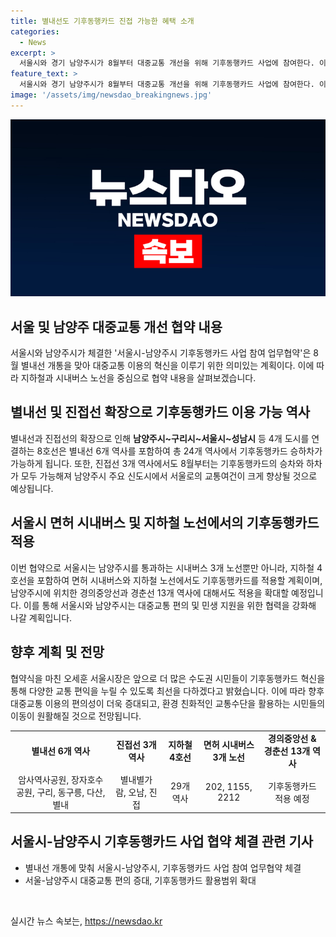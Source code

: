 ```yaml
---
title: 별내선도 기후동행카드 진접 가능한 혜택 소개
categories:
  - News
excerpt: >
  서울시와 경기 남양주시가 8월부터 대중교통 개선을 위해 기후동행카드 사업에 참여한다. 이번 업무협약을 통해 별내선 6개 역사와 진접선 3개 역사에서 기후동행카드를 이용할 수 있게 되며, 이로써 서울과 남양주를 연결하는 8호선과 4호선 연장구간에서 기후동행카드 승하차가 가능해질 것으로 보인다. 또한 서울시와 남양주시는 지하철 노선 뿐만 아니라 시내버스 노선에도 기후동행카드를 적용하고, 미래에는 더 많은 지역에서의 협력을 모색할 예정이다.
feature_text: >
  서울시와 경기 남양주시가 8월부터 대중교통 개선을 위해 기후동행카드 사업에 참여한다. 이번 업무협약을 통해 별내선 6개 역사와 진접선 3개 역사에서 기후동행카드를 이용할 수 있게 되며, 이로써 서울과 남양주를 연결하는 8호선과 4호선 연장구간에서 기후동행카드 승하차가 가능해질 것으로 보인다. 또한 서울시와 남양주시는 지하철 노선 뿐만 아니라 시내버스 노선에도 기후동행카드를 적용하고, 미래에는 더 많은 지역에서의 협력을 모색할 예정이다.
image: '/assets/img/newsdao_breakingnews.jpg'
---
```


<p><img src="/assets/img/newsdao_breakingnews.jpg" alt="ranknews 속보" /></p>

<h2 data-ke-size="size26">서울 및 남양주 대중교통 개선 협약 내용</h2>

<p data-ke-size="size16">서울시와 남양주시가 체결한 '서울시-남양주시 기후동행카드 사업 참여 업무협약'은 8월 별내선 개통을 맞아 대중교통 이용의 혁신을 이루기 위한 의미있는 계획이다. 이에 따라 지하철과 시내버스 노선을 중심으로 협약 내용을 살펴보겠습니다.</p>

<h2 data-ke-size="size26">별내선 및 진접선 확장으로 기후동행카드 이용 가능 역사</h2>

<p data-ke-size="size16">별내선과 진접선의 확장으로 인해 <b>남양주시~구리시~서울시~성남시</b> 등 4개 도시를 연결하는 8호선은 별내선 6개 역사를 포함하여 총 24개 역사에서 기후동행카드 승하차가 가능하게 됩니다. 또한, 진접선 3개 역사에서도 8월부터는 기후동행카드의 승차와 하차가 모두 가능해져 남양주시 주요 신도시에서 서울로의 교통여건이 크게 향상될 것으로 예상됩니다.</p>

<h2 data-ke-size="size26">서울시 면허 시내버스 및 지하철 노선에서의 기후동행카드 적용</h2>

<p data-ke-size="size16">이번 협약으로 서울시는 남양주시를 통과하는 시내버스 3개 노선뿐만 아니라, 지하철 4호선을 포함하여 면허 시내버스와 지하철 노선에서도 기후동행카드를 적용할 계획이며, 남양주시에 위치한 경의중앙선과 경춘선 13개 역사에 대해서도 적용을 확대할 예정입니다. 이를 통해 서울시와 남양주시는 대중교통 편의 및 민생 지원을 위한 협력을 강화해 나갈 계획입니다.</p>

<h2 data-ke-size="size26">향후 계획 및 전망</h2>

<p data-ke-size="size16">협약식을 마친 오세훈 서울시장은 앞으로 더 많은 수도권 시민들이 기후동행카드 혁신을 통해 다양한 교통 편익을 누릴 수 있도록 최선을 다하겠다고 밝혔습니다. 이에 따라 향후 대중교통 이용의 편의성이 더욱 증대되고, 환경 친화적인 교통수단을 활용하는 시민들의 이동이 원활해질 것으로 전망됩니다.</p>

<table>
    <tbody>
        <tr>
            <td style="text-align: center; height: 17px;"><b>별내선 6개 역사</b></td>
            <td style="text-align: center; height: 17px;"><b>진접선 3개 역사</b></td>
            <td style="text-align: center; height: 17px;"><b>지하철 4호선</b></td>
            <td style="text-align: center; height: 17px;"><b>면허 시내버스 3개 노선</b></td>
            <td style="text-align: center; height: 17px;"><b>경의중앙선 & 경춘선 13개 역사</b></td>
        </tr>
        <tr>
            <td style="text-align: center; height: 17px;">암사역사공원, 장자호수공원, 구리, 동구릉, 다산, 별내</td>
            <td style="text-align: center; height: 17px;">별내별가람, 오남, 진접</td>
            <td style="text-align: center; height: 17px;">29개 역사</td>
            <td style="text-align: center; height: 17px;">202, 1155, 2212</td>
            <td style="text-align: center; height: 17px;">기후동행카드 적용 예정</td>
        </tr>
    </tbody>
</table>

<h2 data-ke-size="size26">서울시-남양주시 기후동행카드 사업 협약 체결 관련 기사</h2>

<ul>
    <li>별내선 개통에 맞춰 서울시-남양주시, 기후동행카드 사업 참여 업무협약 체결</li>
    <li>서울-남양주시 대중교통 편의 증대, 기후동행카드 활용범위 확대</li>
</ul>

<p data-ke-size="size16">&nbsp;</p>
실시간 뉴스 속보는, <a href="https://newsdao.kr" rel="dofollow">https://newsdao.kr</a>


